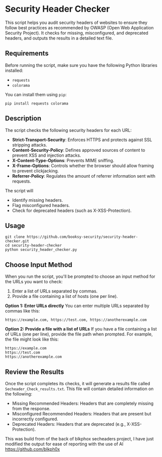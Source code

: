 # Security Header Checker

This script helps you audit security headers of websites to ensure they follow best practices as recommended by OWASP (Open Web Application Security Project). It checks for missing, misconfigured, and deprecated headers, and outputs the results in a detailed text file.

## Requirements

Before running the script, make sure you have the following Python libraries installed:

- `requests`
- `colorama`

You can install them using `pip`:

```
pip install requests colorama
```
## Description
The script checks the following security headers for each URL:
 - **Strict-Transport-Security**: Enforces HTTPS and protects against SSL stripping attacks.
 - **Content-Security-Policy**: Defines approved sources of content to prevent XSS and injection attacks.
 - **X-Content-Type-Options**: Prevents MIME sniffing.
 - **X-Frame-Options**: Controls whether the browser should allow framing to prevent clickjacking.
 - **Referrer-Policy**: Regulates the amount of referrer information sent with requests.

The script will
 - Identify missing headers.
 - Flag misconfigured headers.
 - Check for deprecated headers (such as X-XSS-Protection).

## Usage
```
git clone https://github.com/booksy-security/security-header-checker.git
cd security-header-checker
python security_header_checker.py
```
## Choose Input Method
When you run the script, you'll be prompted to choose an input method for the URLs you want to check:
 1. Enter a list of URLs separated by commas.
 2. Provide a file containing a list of hosts (one per line).

**Option 1: Enter URLs directly**
You can enter multiple URLs separated by commas like this:
```
https://example.com, https://test.com, https://anotherexample.com
```

**Option 2: Provide a file with a list of URLs**
If you have a file containing a list of URLs (one per line), provide the file path when prompted.
For example, the file might look like this:
```
https://example.com
https://test.com
https://anotherexample.com
```
## Review the Results
Once the script completes its checks, it will generate a results file called `Secheader_Check_results.txt`.
This file will contain detailed information on the following:
 - Missing Recommended Headers: Headers that are completely missing from the response.
 - Misconfigured Recommended Headers: Headers that are present but incorrectly configured.
 - Deprecated Headers: Headers that are deprecated (e.g., X-XSS-Protection).

This was build from of the back of blkphox secheaders project, I have just modified the output for ease of reporting  with the use of AI
https://github.com/blkph0x 

